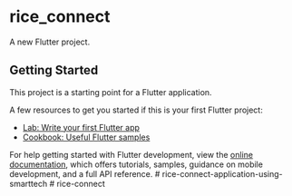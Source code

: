 # rice_connect

A new Flutter project.

## Getting Started

This project is a starting point for a Flutter application.

A few resources to get you started if this is your first Flutter project:

- [Lab: Write your first Flutter app](https://docs.flutter.dev/get-started/codelab)
- [Cookbook: Useful Flutter samples](https://docs.flutter.dev/cookbook)

For help getting started with Flutter development, view the
[online documentation](https://docs.flutter.dev/), which offers tutorials,
samples, guidance on mobile development, and a full API reference.
#   r i c e - c o n n e c t - a p p l i c a t i o n - u s i n g - s m a r t t e c h  
 #   r i c e - c o n n e c t  
 
